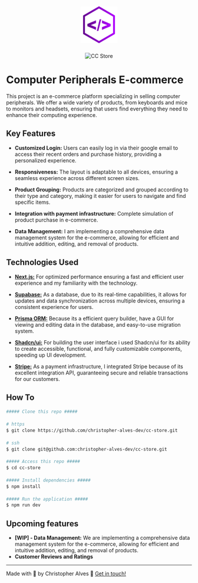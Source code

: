 <h1 align="center">
  <img alt="ChrisCode Dev" title="ChrisCode Dev" src="public/logo.png" width="100px" />
</h1>

<p align="center">
  <img alt="CC Store" title="FSW Store" src="https://pub-11426a046d4e420fb71ed0b7100145b5.r2.dev/fsw-store-logo.png" width="150px" />
</p>

# Computer Peripherals E-commerce

This project is an e-commerce platform specializing in selling computer peripherals. We offer a wide variety of products, from keyboards and mice to monitors and headsets, ensuring that users find everything they need to enhance their computing experience.

## Key Features

- **Customized Login:** Users can easily log in via their google email to access their recent orders and purchase history, providing a personalized experience.

- **Responsiveness:** The layout is adaptable to all devices, ensuring a seamless experience across different screen sizes.

- **Product Grouping:** Products are categorized and grouped according to their type and category, making it easier for users to navigate and find specific items.

- **Integration with payment infrastructure:** Complete simulation of product purchase in e-commerce. 

- **Data Management:** I am implementing a comprehensive data management system for the e-commerce, allowing for efficient and intuitive addition, editing, and removal of products.

## Technologies Used

- **[Next.js:](https://nextjs.org/)** For optimized performance ensuring a fast and efficient user experience and my familiarity with the technology.

- **[Supabase:](https://supabase.com/)** As a database, due to its real-time capabilities, it allows for updates and data synchronization across multiple devices, ensuring a consistent experience for users.

- **[Prisma ORM:](https://www.prisma.io/)** Because its a efficient query builder, have a GUI for viewing and editing data in the database, and easy-to-use migration system.

- **[Shadcn/ui:](https://ui.shadcn.com/)** For building the user interface i used Shadcn/ui for its ability to create accessible, functional, and fully customizable components, speeding up UI development.

- **[Stripe:](https://stripe.com/br)** As a payment infrastructure, I integrated Stripe because of its excellent integration API, guaranteeing secure and reliable transactions for our customers.

## How To

```bash
##### Clone this repo #####

# https
$ git clone https://github.com/christopher-alves-dev/cc-store.git

# ssh
$ git clone git@github.com:christopher-alves-dev/cc-store.git

##### Access this repo #####
$ cd cc-store

##### Install dependencies #####
$ npm install

##### Run the application #####
$ npm run dev
```

## Upcoming features

- **[WIP] - Data Management:** We are implementing a comprehensive data management system for the e-commerce, allowing for efficient and intuitive addition, editing, and removal of products.
- **Customer Reviews and Ratings**

---

Made with 💙 by Christopher Alves :wave: [Get in touch!](https://www.linkedin.com/in/chrisleoalves/)
